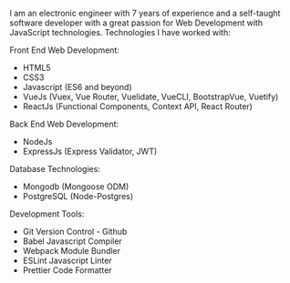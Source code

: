 I am an electronic engineer with 7 years of experience and a self-taught software developer with a great passion for Web Development with JavaScript technologies. Technologies I have worked with:

Front End Web Development:
- HTML5
- CSS3
- Javascript (ES6 and beyond)
- VueJs (Vuex, Vue Router, Vuelidate, VueCLI, BootstrapVue, Vuetify)
- ReactJs (Functional Components, Context API, React Router)

Back End Web Development:
- NodeJs
- ExpressJs (Express Validator, JWT)

Database Technologies:
- Mongodb (Mongoose ODM)
- PostgreSQL (Node-Postgres)

Development Tools:
- Git Version Control - Github
- Babel Javascript Compiler
- Webpack Module Bundler
- ESLint Javascript Linter
- Prettier Code Formatter

<!---
fatihozoglu/fatihozoglu is a ✨ special ✨ repository because its `README.md` (this file) appears on your GitHub profile.
You can click the Preview link to take a look at your changes.
--->
